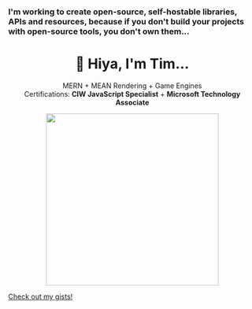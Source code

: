 ### **I'm working to create open-source, self-hostable libraries, APIs and resources, because if you don't build your projects with open-source tools, you don't own them...**

<h1 align='center'>
  👋 Hiya, I'm Tim...
</h1>

<p align='center'>
  MERN + MEAN
  Rendering + Game Engines
  <br/>
  Certifications: <b>CIW JavaScript Specialist</b> + <b>Microsoft Technology Associate</b>
</p>

<p align='center'>
  <a href="#"><img src="https://github-readme-stats.vercel.app/api?username=NotTimTam&show_icons=true&count_private=true&theme=dark" width="350"></a>
</p>

<!--
Here are some ideas to get you started:

- 🔭 I’m currently working on ...
- 🌱 I’m currently learning ...
- 👯 I’m looking to collaborate on ...
- 🤔 I’m looking for help with ...
- 💬 Ask me about ...
- 📫 How to reach me: ...
- 😄 Pronouns: ...
- ⚡ Fun fact: ...
-->

[Check out my gists!](https://gist.github.com/NotTimTam)
